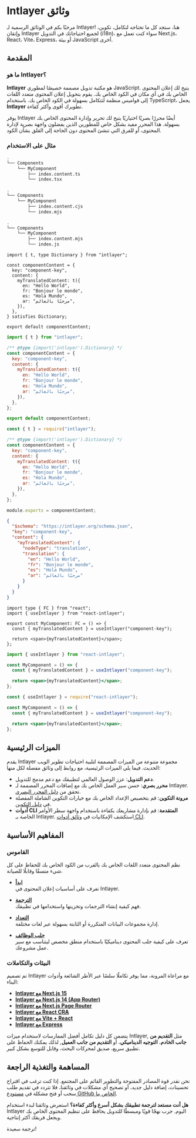 # Intlayer وثائق

مرحبًا بكم في الوثائق الرسمية لـ Intlayer! هنا، ستجد كل ما تحتاجه لتكامل، تكوين، وإتقان Intlayer لجميع احتياجاتك في التدويل (i18n)، سواء كنت تعمل مع Next.js، React، Vite، Express، أو بيئة JavaScript أخرى.

## المقدمة

### ما هو Intlayer؟

**Intlayer** هو مكتبة تدويل مصممة خصيصًا لمطوري JavaScript. يتيح لك إعلان المحتوى الخاص بك في أي مكان في الكود الخاص بك. يقوم بتحويل إعلان المحتوى متعدد اللغات إلى قواميس منظمة لتتكامل بسهولة في الكود الخاص بك. باستخدام TypeScript، يجعل **Intlayer** تطويرك أقوى وأكثر كفاءة.

يوفر Intlayer أيضًا محررًا بصريًا اختياريًا يتيح لك تحرير وإدارة المحتوى الخاص بك بسهولة. هذا المحرر مفيد بشكل خاص للمطورين الذين يفضلون واجهة بصرية لإدارة المحتوى، أو للفرق التي تنشئ المحتوى دون الحاجة إلى القلق بشأن الكود.

### مثال على الاستخدام

```bash codeFormat="typescript"
.
└── Components
    └── MyComponent
        ├── index.content.ts
        └── index.tsx
```

```bash codeFormat="commonjs"
.
└── Components
    └── MyComponent
        ├── index.content.cjs
        └── index.mjs
```

```bash codeFormat="esm"
.
└── Components
    └── MyComponent
        ├── index.content.mjs
        └── index.js
```

```tsx fileName="src/components/MyComponent/index.content.ts" contentDeclarationFormat="typescript"
import { t, type Dictionary } from "intlayer";

const componentContent = {
  key: "component-key",
  content: {
    myTranslatedContent: t({
      en: "Hello World",
      fr: "Bonjour le monde",
      es: "Hola Mundo",
      ar: "مرحبًا بالعالم",
    }),
  },
} satisfies Dictionary;

export default componentContent;
```

```javascript fileName="src/components/MyComponent/index.content.mjs" contentDeclarationFormat="esm"
import { t } from "intlayer";

/** @type {import('intlayer').Dictionary} */
const componentContent = {
  key: "component-key",
  content: {
    myTranslatedContent: t({
      en: "Hello World",
      fr: "Bonjour le monde",
      es: "Hola Mundo",
      ar: "مرحبًا بالعالم",
    }),
  },
};

export default componentContent;
```

```javascript fileName="src/components/MyComponent/index.content.cjs" contentDeclarationFormat="commonjs"
const { t } = require("intlayer");

/** @type {import('intlayer').Dictionary} */
const componentContent = {
  key: "component-key",
  content: {
    myTranslatedContent: t({
      en: "Hello World",
      fr: "Bonjour le monde",
      es: "Hola Mundo",
      ar: "مرحبًا بالعالم",
    }),
  },
};

module.exports = componentContent;
```

```json fileName="src/components/MyComponent/index.content.json" contentDeclarationFormat="json"
{
  "$schema": "https://intlayer.org/schema.json",
  "key": "component-key",
  "content": {
    "myTranslatedContent": {
      "nodeType": "translation",
      "translation": {
        "en": "Hello World",
        "fr": "Bonjour le monde",
        "es": "Hola Mundo",
        "ar": "مرحبًا بالعالم"
      }
    }
  }
}
```

```tsx fileName="src/components/MyComponent/index.tsx" codeFormat="typescript"
import type { FC } from "react";
import { useIntlayer } from "react-intlayer";

export const MyComponent: FC = () => {
  const { myTranslatedContent } = useIntlayer("component-key");

  return <span>{myTranslatedContent}</span>;
};
```

```jsx fileName="src/components/MyComponent/index.mjx" codeFormat="esm"
import { useIntlayer } from "react-intlayer";

const MyComponent = () => {
  const { myTranslatedContent } = useIntlayer("component-key");

  return <span>{myTranslatedContent}</span>;
};
```

```jsx fileName="src/components/MyComponent/index.csx" codeFormat="commonjs"
const { useIntlayer } = require("react-intlayer");

const MyComponent = () => {
  const { myTranslatedContent } = useIntlayer("component-key");

  return <span>{myTranslatedContent}</span>;
};
```

## الميزات الرئيسية

يقدم Intlayer مجموعة متنوعة من الميزات المصممة لتلبية احتياجات تطوير الويب الحديث. فيما يلي الميزات الرئيسية، مع روابط إلى وثائق مفصلة لكل منها:

- **دعم التدويل**: عزز الوصول العالمي لتطبيقك مع دعم مدمج للتدويل.
- **محرر بصري**: حسن سير العمل الخاص بك مع إضافات المحرر المصممة لـ Intlayer. تحقق من [دليل المحرر البصري](https://github.com/aymericzip/intlayer/blob/main/docs/ar/intlayer_visual_editor.md).
- **مرونة التكوين**: قم بتخصيص الإعداد الخاص بك مع خيارات التكوين الشاملة المفصلة في [دليل التكوين](https://github.com/aymericzip/intlayer/blob/main/docs/ar/configuration.md).
- **أدوات CLI المتقدمة**: قم بإدارة مشاريعك بكفاءة باستخدام واجهة سطر الأوامر الخاصة بـ Intlayer. استكشف الإمكانيات في [وثائق أدوات CLI](https://github.com/aymericzip/intlayer/blob/main/docs/ar/intlayer_cli.md).

## المفاهيم الأساسية

### القاموس

نظم المحتوى متعدد اللغات الخاص بك بالقرب من الكود الخاص بك للحفاظ على كل شيء متسقًا وقابلًا للصيانة.

- **[ابدأ](https://github.com/aymericzip/intlayer/blob/main/docs/ar/dictionary/get_started.md)**  
  تعرف على أساسيات إعلان المحتوى في Intlayer.

- **[الترجمة](https://github.com/aymericzip/intlayer/blob/main/docs/ar/dictionary/translation.md)**  
  فهم كيفية إنشاء الترجمات وتخزينها واستخدامها في تطبيقك.

- **[التعداد](https://github.com/aymericzip/intlayer/blob/main/docs/ar/dictionary/enumeration.md)**  
  إدارة مجموعات البيانات المتكررة أو الثابتة بسهولة عبر لغات مختلفة.

- **[جلب الوظائف](https://github.com/aymericzip/intlayer/blob/main/docs/ar/dictionary/function_fetching.md)**  
  تعرف على كيفية جلب المحتوى ديناميكيًا باستخدام منطق مخصص ليتناسب مع سير عمل مشروعك.

### البيئات والتكاملات

تم تصميم Intlayer مع مراعاة المرونة، مما يوفر تكاملًا سلسًا عبر الأطر الشائعة وأدوات البناء:

- **[Intlayer مع Next.js 15](https://github.com/aymericzip/intlayer/blob/main/docs/ar/intlayer_with_nextjs_15.md)**
- **[Intlayer مع Next.js 14 (App Router)](https://github.com/aymericzip/intlayer/blob/main/docs/ar/intlayer_with_nextjs_14.md)**
- **[Intlayer مع Next.js Page Router](https://github.com/aymericzip/intlayer/blob/main/docs/ar/intlayer_with_nextjs_page_router.md)**
- **[Intlayer مع React CRA](https://github.com/aymericzip/intlayer/blob/main/docs/ar/intlayer_with_create_react_app.md)**
- **[Intlayer مع Vite + React](https://github.com/aymericzip/intlayer/blob/main/docs/ar/intlayer_with_vite+react.md)**
- **[Intlayer مع Express](https://github.com/aymericzip/intlayer/blob/main/docs/ar/intlayer_with_express.md)**

يتضمن كل دليل تكامل أفضل الممارسات لاستخدام ميزات Intlayer, مثل **التقديم من جانب الخادم**، **التوجيه الديناميكي**، أو **التقديم من جانب العميل**, لذلك يمكنك الحفاظ على تطبيق سريع، صديق لمحركات البحث، وقابل للتوسع بشكل كبير.

## المساهمة والتغذية الراجعة

نحن نقدر قوة المصادر المفتوحة والتطوير القائم على المجتمع. إذا كنت ترغب في اقتراح تحسينات، إضافة دليل جديد، أو تصحيح أي مشكلات في وثائقنا، فلا تتردد في تقديم طلب سحب أو فتح مشكلة في [مستودع GitHub الخاص بنا](https://github.com/aymericzip/intlayer/blob/main/docs).

**هل أنت مستعد لترجمة تطبيقك بشكل أسرع وأكثر كفاءة؟** استعرض وثائقنا لبدء استخدام Intlayer اليوم. جرب نهجًا قويًا ومبسطًا للتدويل يحافظ على تنظيم المحتوى الخاص بك ويجعل فريقك أكثر إنتاجية.

ترجمة سعيدة!
